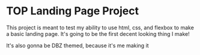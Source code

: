# TOP Landing Page Project
This project is meant to test my ability to use html, css, and flexbox to make a basic landing page. It's going to be the first decent looking thing I make!

It's also gonna be DBZ themed, because it's me making it